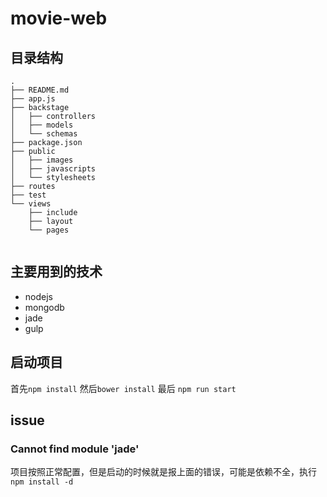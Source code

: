 # movie-web

## 目录结构

```
.
├── README.md
├── app.js
├── backstage
│   ├── controllers
│   ├── models
│   └── schemas
├── package.json
├── public
│   ├── images
│   ├── javascripts
│   └── stylesheets
├── routes
├── test
└── views
    ├── include
    ├── layout
    └── pages
   
```

## 主要用到的技术
- nodejs
- mongodb
- jade
- gulp

## 启动项目
首先`npm install` 然后`bower install` 最后 `npm run start`

## issue

### Cannot find module 'jade'

项目按照正常配置，但是启动的时候就是报上面的错误，可能是依赖不全，执行`npm install -d`
